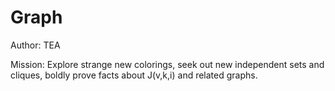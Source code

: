# Graph

Author: TEA

Mission: Explore strange new colorings, seek out new independent sets and cliques, boldly prove facts about J(v,k,i) and related graphs.
